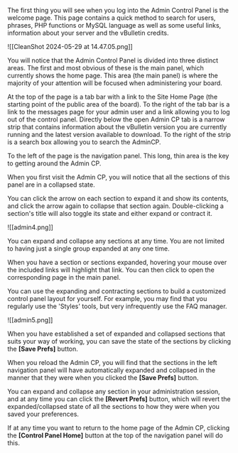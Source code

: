 The first thing you will see when you log into the Admin Control Panel is the welcome page. This page contains a quick method to search for users, phrases, PHP functions or MySQL language as well as some useful links, information about your server and the vBulletin credits.  
  
![[CleanShot 2024-05-29 at 14.47.05.png]]

You will notice that the Admin Control Panel is divided into three distinct areas. The first and most obvious of these is the main panel, which currently shows the home page. This area (the main panel) is where the majority of your attention will be focused when administering your board.  
  
At the top of the page is a tab bar with a link to the Site Home Page (the starting point of the public area of the board). To the right of the tab bar is a link to the messages page for your admin user and a link allowing you to log out of the control panel. Directly below the open Admin CP tab is a narrow strip that contains information about the vBulletin version you are currently running and the latest version available to download. To the right of the strip is a search box allowing you to search the AdminCP.  

To the left of the page is the navigation panel. This long, thin area is the key to getting around the Admin CP.  
  
When you first visit the Admin CP, you will notice that all the sections of this panel are in a collapsed state.  
  
You can click the arrow on each section to expand it and show its contents, and click the arrow again to collapse that section again. Double-clicking a section's title will also toggle its state and either expand or contract it.  
  
![[admin4.png]]


You can expand and collapse any sections at any time. You are not limited to having just a single group expanded at any one time.  
  
When you have a section or sections expanded, hovering your mouse over the included links will highlight that link. You can then click to open the corresponding page in the main panel.  
  
You can use the expanding and contracting sections to build a customized control panel layout for yourself. For example, you may find that you regularly use the 'Styles' tools, but very infrequently use the FAQ manager.  

![[admin5.png]]

When you have established a set of expanded and collapsed sections that suits your way of working, you can save the state of the sections by clicking the **[Save Prefs]** button.  
  
When you reload the Admin CP, you will find that the sections in the left navigation panel will have automatically expanded and collapsed in the manner that they were when you clicked the **[Save Prefs]** button.  
  
You can expand and collapse any section in your administration session, and at any time you can click the **[Revert Prefs]** button, which will revert the expanded/collapsed state of all the sections to how they were when you saved your preferences.  
  
If at any time you want to return to the home page of the Admin CP, clicking the **[Control Panel Home]** button at the top of the navigation panel will do this.